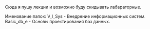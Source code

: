 Сюда я пушу лекции и возможно буду скидывать лабараторные.

Именование папок:
V_I_Sys - Внедрение информационных систем.
Basic_db_e - Основы проектирования баз данных.
